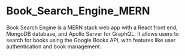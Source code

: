 # Book_Search_Engine_MERN
Book Search Engine is a MERN stack web app with a React front end, MongoDB database, and Apollo Server for GraphQL. It allows users to search for books using the Google Books API, with features like user authentication and book management.
